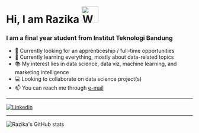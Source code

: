 <h1 align="left">Hi, I am Razika <img src="https://raw.githubusercontent.com/nixin72/nixin72/master/wave.gif"  alt="Waving hand animated gif"height="45" width="45" /> </h1>

### I am a final year student from Institut Teknologi Bandung 
- 💼 Currently looking for an apprenticeship / full-time opportunities
- 🌱 Currently learning everything, mostly about data-related topics
- 📚 My interest lies in data science, data viz, machine learning, and marketing intelligence
- 💻 Looking to collaborate on data science project(s)
- 📫 You can reach me through [e-mail](mailto:razikaalmira@gmail.com)

---

[![Linkedin](https://img.shields.io/badge/Linkedin-0077B5?style=for-the-badge&logo=linkedin&logoColor=white)](https://www.linkedin.com/in/razikaalmira/)

---

<img align="center" alt="Razika's GitHub stats" src="https://github-readme-stats.vercel.app/api?username=razikaalmira&count_private=true&show_icons=true&theme=radical" />